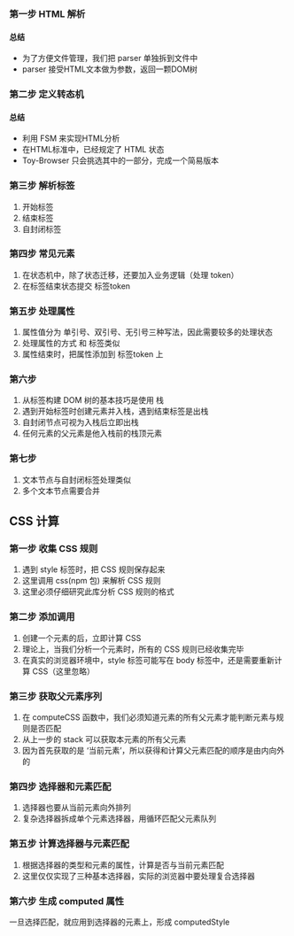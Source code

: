 ### 第一步 HTML 解析
#### 总结
* 为了方便文件管理，我们把 parser 单独拆到文件中
* parser 接受HTML文本做为参数，返回一颗DOM树


### 第二步 定义转态机
#### 总结
* 利用 FSM 来实现HTML分析
* 在HTML标准中，已经规定了 HTML 状态
* Toy-Browser 只会挑选其中的一部分，完成一个简易版本

### 第三步 解析标签
1. 开始标签
2. 结束标签
3. 自封闭标签

### 第四步 常见元素
1. 在状态机中，除了状态迁移，还要加入业务逻辑（处理 token）
2. 在标签结束状态提交 标签token

### 第五步 处理属性
1. 属性值分为 单引号、双引号、无引号三种写法，因此需要较多的处理状态
2. 处理属性的方式 和 标签类似
3. 属性结束时，把属性添加到 标签token 上

### 第六步
1. 从标签构建 DOM 树的基本技巧是使用 栈
2. 遇到开始标签时创建元素并入栈，遇到结束标签是出栈
3. 自封闭节点可视为入栈后立即出栈
4. 任何元素的父元素是他入栈前的栈顶元素

### 第七步
1. 文本节点与自封闭标签处理类似
2. 多个文本节点需要合并


## CSS 计算
### 第一步 收集 CSS 规则
1. 遇到 style 标签时，把 CSS 规则保存起来
2. 这里调用 css(npm 包) 来解析 CSS 规则
3. 这里必须仔细研究此库分析 CSS 规则的格式

### 第二步 添加调用
1. 创建一个元素的后，立即计算 CSS
2. 理论上，当我们分析一个元素时，所有的 CSS 规则已经收集完毕
3. 在真实的浏览器环境中，style 标签可能写在 body 标签中，还是需要重新计算 CSS（这里忽略）

### 第三步 获取父元素序列
1. 在 computeCSS 函数中，我们必须知道元素的所有父元素才能判断元素与规则是否匹配
2. 从上一步的 stack 可以获取本元素的所有父元素
3. 因为首先获取的是 ‘当前元素’，所以获得和计算父元素匹配的顺序是由内向外的

### 第四步 选择器和元素匹配
1. 选择器也要从当前元素向外排列
2. 复杂选择器拆成单个元素选择器，用循环匹配父元素队列


### 第五步 计算选择器与元素匹配
1. 根据选择器的类型和元素的属性，计算是否与当前元素匹配
2. 这里仅仅实现了三种基本选择器，实际的浏览器中要处理复合选择器

### 第六步 生成 computed 属性
一旦选择匹配，就应用到选择器的元素上，形成 computedStyle 
